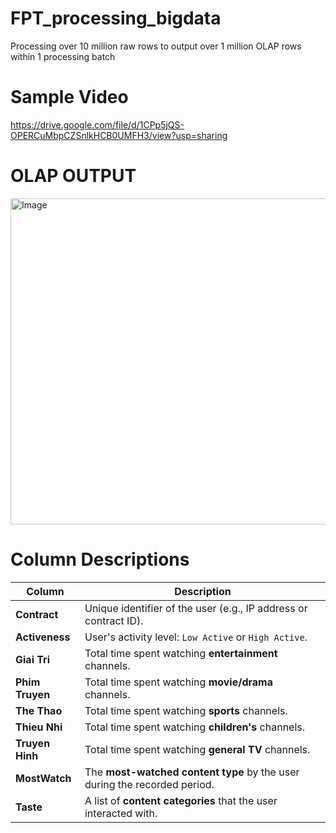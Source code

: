 # FPT_processing_bigdata
Processing over 10 million raw rows to output over 1 million OLAP rows within 1 processing batch

# Sample Video
https://drive.google.com/file/d/1CPp5jQS-OPERCuMbpCZSnlkHCB0UMFH3/view?usp=sharing

# OLAP OUTPUT
<img width="1030" height="522" alt="Image" src="https://github.com/user-attachments/assets/f872ec2a-77d4-4f71-b3a5-a07dd1ecf447" />

# Column Descriptions
| Column         | Description |
|----------------|-------------|
| **Contract**     | Unique identifier of the user (e.g., IP address or contract ID). |
| **Activeness**   | User's activity level: `Low Active` or `High Active`. |
| **Giai Tri**     | Total time spent watching **entertainment** channels. |
| **Phim Truyen**  | Total time spent watching **movie/drama** channels. |
| **The Thao**     | Total time spent watching **sports** channels. |
| **Thieu Nhi**    | Total time spent watching **children's** channels. |
| **Truyen Hinh**  | Total time spent watching **general TV** channels. |
| **MostWatch**    | The **most-watched content type** by the user during the recorded period. |
| **Taste**        | A list of **content categories** that the user interacted with. |

